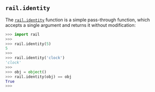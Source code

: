 ## `rail.identity`

The [`rail.identity`](#railidentity) function is a simple pass-through function, which accepts a single argument and returns it without modification:

```python
>>> import rail
>>>
>>> rail.identity(5)
5
>>>
>>> rail.identity('clock')
'clock'
>>>
>>> obj = object()
>>> rail.identity(obj) == obj
True
>>>
```
